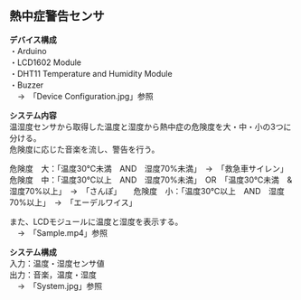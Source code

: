 ## 熱中症警告センサ
**デバイス構成**  
・Arduino  
・LCD1602 Module  
・DHT11 Temperature and Humidity Module  
・Buzzer  
　→　「Device Configuration.jpg」参照  
  
**システム内容**  
温湿度センサから取得した温度と湿度から熱中症の危険度を大・中・小の3つに分ける。  
危険度に応じた音楽を流し、警告を行う。  
  
危険度　大：「温度30℃未満　AND　湿度70%未満」　→　「救急車サイレン」  
危険度　中：「温度30℃以上　AND　湿度70%未満」　OR　「温度30℃未満　&　湿度70%以上」　→　「さんぽ」  　
危険度　小：「温度30℃以上　AND　湿度70%以上」　→　「エーデルワイス」  
  
また、LCDモジュールに温度と湿度を表示する。  
　→　「Sample.mp4」参照  
  
**システム構成**  
入力：温度・湿度センサ値  
出力：音楽，温度・湿度  
　→　「System.jpg」参照  
